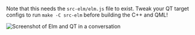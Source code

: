 Note that this needs the `src-elm/elm.js` file to exist. Tweak your QT target
configs to run `make -C src-elm` before building the C++ and QML!

![Screenshot of Elm and QT in a conversation](https://raw.githubusercontent.com/Janiczek/qt-elm-starter/master/doc/success.png)

